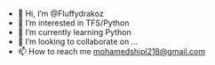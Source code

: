 - 👋 Hi, I’m @Fluffydrakoz
- 👀 I’m interested in TFS/Python
- 🌱 I’m currently learning Python
- 💞️ I’m looking to collaborate on ...
- 📫 How to reach me mohamedshipl218@gmail.com

<!---
muhammedshipl/muhammedshipl is a ✨ special ✨ repository because its `README.md` (this file) appears on your GitHub profile.
You can click the Preview link to take a look at your changes.
--->
